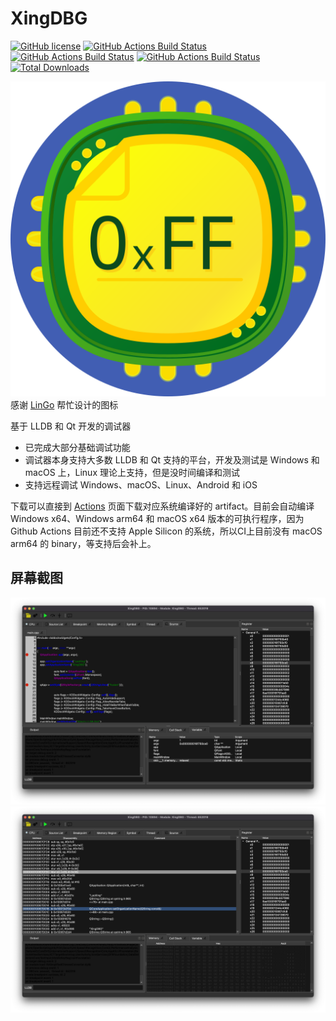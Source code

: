 # XingDBG  
[![GitHub license](https://img.shields.io/github/license/junjiexing/XingDBG)](https://github.com/junjiexing/XingDBG/blob/master/LICENSE) [![GitHub Actions Build Status](https://github.com/junjiexing/XingDBG/actions/workflows/macOS.x64.yml/badge.svg?branch=master&event=push)](https://github.com/junjiexing/XingDBG/actions/workflows/macOS.x64.yml?query=event%3Apush+branch%3Amaster) [![GitHub Actions Build Status](https://github.com/junjiexing/XingDBG/actions/workflows/Windows.x64.yml/badge.svg?branch=master&event=push)](https://github.com/junjiexing/XingDBG/actions/workflows/Windows.x64.yml?query=event%3Apush+branch%3Amaster) [![GitHub Actions Build Status](https://github.com/junjiexing/XingDBG/actions/workflows/Windows.arm64.yml/badge.svg?branch=master&event=push)](https://github.com/junjiexing/XingDBG/actions/workflows/Windows.arm64.yml?query=event%3Apush+branch%3Amaster) [![Total Downloads](https://img.shields.io/github/downloads/junjiexing/XingDBG/total)](https://github.com/junjiexing/XingDBG/releases)  

![Logo](https://raw.githubusercontent.com/junjiexing/images/main/XingDBG.svg)  
感谢 [LinGo](https://github.com/saixmh) 帮忙设计的图标

基于 LLDB 和 Qt 开发的调试器  

- 已完成大部分基础调试功能
- 调试器本身支持大多数 LLDB 和 Qt 支持的平台，开发及测试是 Windows 和 macOS 上，Linux 理论上支持，但是没时间编译和测试
- 支持远程调试 Windows、macOS、Linux、Android 和 iOS

下载可以直接到 [Actions](https://github.com/junjiexing/XingDBG/actions) 页面下载对应系统编译好的 artifact。目前会自动编译 Windows x64、Windows arm64 和 macOS x64 版本的可执行程序，因为 Github Actions 目前还不支持 Apple Silicon 的系统，所以CI上目前没有 macOS arm64 的 binary，等支持后会补上。  

## 屏幕截图  
![Screenshot 1](https://raw.githubusercontent.com/junjiexing/images/main/XingDBG-mac-arm64-1.png)  
![Screenshot 2](https://raw.githubusercontent.com/junjiexing/images/main/XingDBG-mac-arm64-2.png)  


